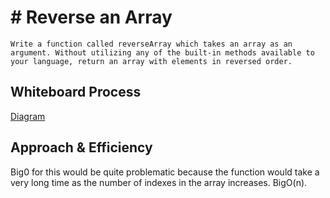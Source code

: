 # # Reverse an Array
<!-- Description of the challenge -->

    Write a function called reverseArray which takes an array as an argument. Without utilizing any of the built-in methods available to your language, return an array with elements in reversed order.
## Whiteboard Process
<!-- Embedded whiteboard image -->

[Diagram](array-reverse.png)

## Approach & Efficiency
<!-- What approach did you take? Discuss Why. What is the Big O space/time for this approach? -->

Big0 for this would be quite problematic because the function would take a very long time as the number of indexes in the array increases. BigO(n).